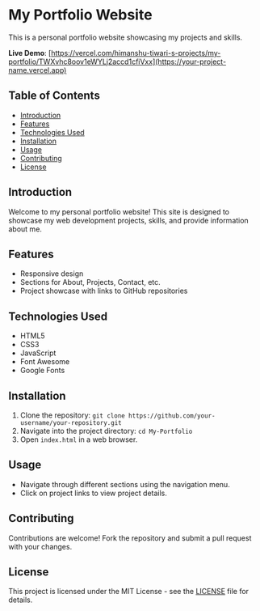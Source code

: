 # My Portfolio Website

This is a personal portfolio website showcasing my projects and skills.

**Live Demo**: [https://vercel.com/himanshu-tiwari-s-projects/my-portfolio/TWXvhc8oov1eWYLj2accd1cfiVxx](https://your-project-name.vercel.app)


## Table of Contents

- [Introduction](#introduction)
- [Features](#features)
- [Technologies Used](#technologies-used)
- [Installation](#installation)
- [Usage](#usage)
- [Contributing](#contributing)
- [License](#license)

## Introduction

Welcome to my personal portfolio website! This site is designed to showcase my web development projects, skills, and provide information about me.

## Features

- Responsive design
- Sections for About, Projects, Contact, etc.
- Project showcase with links to GitHub repositories

## Technologies Used

- HTML5
- CSS3
- JavaScript
- Font Awesome
- Google Fonts

## Installation

1. Clone the repository: `git clone https://github.com/your-username/your-repository.git`
2. Navigate into the project directory: `cd My-Portfolio`
3. Open `index.html` in a web browser.

## Usage

- Navigate through different sections using the navigation menu.
- Click on project links to view project details.

## Contributing

Contributions are welcome! Fork the repository and submit a pull request with your changes.

## License

This project is licensed under the MIT License - see the [LICENSE](LICENSE) file for details.
